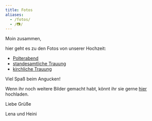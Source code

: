 ```yaml
---
title: Fotos
aliases:
  - /fotos/
  - /📷/
---
```


Moin zusammen,

hier geht es zu den Fotos von unserer Hochzeit:

- [Polterabend](https://photos.app.goo.gl/AgUoWRgQC4ux4wRg6)
- [standesamtliche Trauung](https://photos.app.goo.gl/synA6YP4xkwAAZGk6)
- [kirchliche Trauung](https://photos.app.goo.gl/38qW1ajuA97H4Uc9A)

Viel Spaß beim Angucken!

Wenn ihr noch weitere Bilder gemacht habt, könnt ihr sie gerne [hier](https://photos.app.goo.gl/FfXYahm6AdfUX4QF8) hochladen.

Liebe Grüße

Lena und Heini
